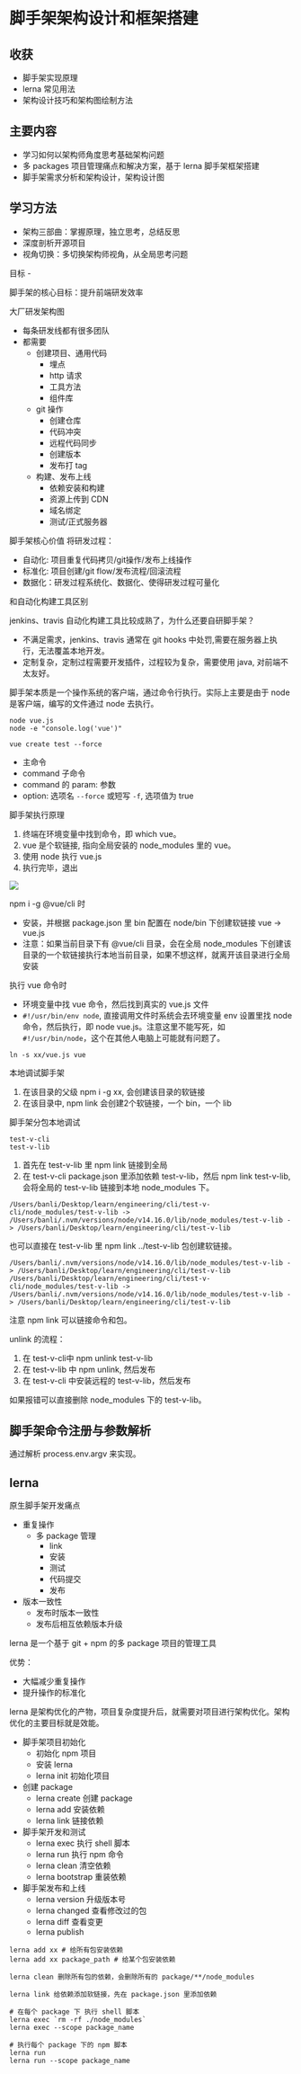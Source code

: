 # 脚手架架构设计和框架搭建

## 收获

- 脚手架实现原理
- lerna 常见用法
- 架构设计技巧和架构图绘制方法

## 主要内容

- 学习如何以架构师角度思考基础架构问题
- 多 packages 项目管理痛点和解决方案，基于 lerna 脚手架框架搭建
- 脚手架需求分析和架构设计，架构设计图

## 学习方法

- 架构三部曲：掌握原理，独立思考，总结反思
- 深度剖析开源项目
- 视角切换：多切换架构师视角，从全局思考问题


目标 -

脚手架的核心目标：提升前端研发效率

大厂研发架构图
- 每条研发线都有很多团队
- 都需要
    - 创建项目、通用代码
        - 埋点
        - http 请求
        - 工具方法
        - 组件库
    - git 操作
        - 创建仓库
        - 代码冲突
        - 远程代码同步
        - 创建版本
        - 发布打 tag
    - 构建、发布上线
        - 依赖安装和构建
        - 资源上传到 CDN
        - 域名绑定
        - 测试/正式服务器

脚手架核心价值
将研发过程：
- 自动化: 项目重复代码拷贝/git操作/发布上线操作
- 标准化: 项目创建/git flow/发布流程/回滚流程
- 数据化：研发过程系统化、数据化、使得研发过程可量化

和自动化构建工具区别

jenkins、travis 自动化构建工具比较成熟了，为什么还要自研脚手架？
- 不满足需求，jenkins、travis 通常在 git hooks 中处罚,需要在服务器上执行，无法覆盖本地开发。
- 定制复杂，定制过程需要开发插件，过程较为复杂，需要使用 java, 对前端不太友好。


脚手架本质是一个操作系统的客户端，通过命令行执行。实际上主要是由于 node 是客户端，编写的文件通过 node 去执行。

```
node vue.js
node -e "console.log('vue')"
```

```
vue create test --force
```
- 主命令
- command 子命令
- command 的 param: 参数
- option: 选项名 `--force` 或短写 `-f`, 选项值为 true

脚手架执行原理

1. 终端在环境变量中找到命令，即 which vue。
2. vue 是个软链接, 指向全局安装的 node_modules 里的 vue。
3. 使用 node 执行 vue.js
4. 执行完毕，退出

![](./imgs/2021-10-16-17-37-19.png)


npm i -g @vue/cli 时

- 安装，并根据 package.json 里 bin 配置在 node/bin 下创建软链接 vue -> vue.js
- 注意：如果当前目录下有 @vue/cli 目录，会在全局 node_modules 下创建该目录的一个软链接执行本地当前目录，如果不想这样，就离开该目录进行全局安装

执行 vue 命令时
- 环境变量中找 vue 命令，然后找到真实的 vue.js 文件
- `#!/usr/bin/env node`, 直接调用文件时系统会去环境变量 env 设置里找 node 命令，然后执行，即 node vue.js。注意这里不能写死，如`#!/usr/bin/node`，这个在其他人电脑上可能就有问题了。

```
ln -s xx/vue.js vue
```

本地调试脚手架

1. 在该目录的父级 npm i -g xx, 会创建该目录的软链接
2. 在该目录中, npm link 会创建2个软链接，一个 bin，一个 lib

脚手架分包本地调试

```
test-v-cli
test-v-lib
```

1. 首先在 test-v-lib 里 npm link 链接到全局
2. 在 test-v-cli package.json 里添加依赖 test-v-lib，然后 npm link test-v-lib, 会将全局的 test-v-lib 链接到本地 node_modules 下。 


```
/Users/banli/Desktop/learn/engineering/cli/test-v-cli/node_modules/test-v-lib -> /Users/banli/.nvm/versions/node/v14.16.0/lib/node_modules/test-v-lib -> /Users/banli/Desktop/learn/engineering/cli/test-v-lib
```

也可以直接在 test-v-lib 里 npm link ../test-v-lib 包创建软链接。

```
/Users/banli/.nvm/versions/node/v14.16.0/lib/node_modules/test-v-lib -> /Users/banli/Desktop/learn/engineering/cli/test-v-lib
/Users/banli/Desktop/learn/engineering/cli/test-v-cli/node_modules/test-v-lib -> /Users/banli/.nvm/versions/node/v14.16.0/lib/node_modules/test-v-lib -> /Users/banli/Desktop/learn/engineering/cli/test-v-lib
```

注意 npm link 可以链接命令和包。

unlink 的流程：

1. 在 test-v-cli中 npm unlink test-v-lib
2. 在 test-v-lib 中 npm unlink, 然后发布
3. 在 test-v-cli 中安装远程的 test-v-lib，然后发布

如果报错可以直接删除 node_modules 下的 test-v-lib。

## 脚手架命令注册与参数解析

通过解析 process.env.argv 来实现。

## lerna

原生脚手架开发痛点
-   重复操作
    - 多 package 管理
        - link
        - 安装
        - 测试
        - 代码提交
        - 发布
- 版本一致性
    - 发布时版本一致性
    - 发布后相互依赖版本升级

lerna 是一个基于 git + npm 的多 package 项目的管理工具

优势：
- 大幅减少重复操作
- 提升操作的标准化

lerna 是架构优化的产物，项目复杂度提升后，就需要对项目进行架构优化。架构优化的主要目标就是效能。

- 脚手架项目初始化
    - 初始化 npm 项目
    - 安装 lerna
    - lerna init 初始化项目
- 创建 package
    - lerna create 创建 package
    - lerna add 安装依赖
    - lerna link 链接依赖
- 脚手架开发和测试
    - lerna exec 执行 shell 脚本
    - lerna run 执行 npm 命令
    - lerna clean 清空依赖
    - lerna bootstrap 重装依赖
- 脚手架发布和上线
    - lerna version 升级版本号
    - lerna changed 查看修改过的包
    - lerna diff 查看变更
    - lerna publish

```
lerna add xx # 给所有包安装依赖
lerna add xx package_path # 给某个包安装依赖

lerna clean 删除所有包的依赖，会删除所有的 package/**/node_modules

lerna link 给依赖添加软链接，先在 package.json 里添加依赖

# 在每个 package 下 执行 shell 脚本
lerna exec `rm -rf ./node_modules`
lerna exec --scope package_name

# 执行每个 package 下的 npm 脚本
lerna run 
lerna run --scope package_name
```

